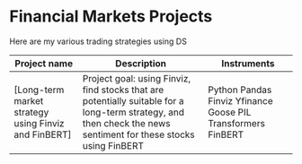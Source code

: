 # Financial Markets Projects

Here are my various trading strategies using DS

| Project name  | Description  | Instruments  |
|---|---|---|
| [Long-term market strategy using Finviz and FinBERT]  | Project goal: using Finviz, find stocks that are potentially suitable for a long-term strategy, and then check the news sentiment for these stocks using FinBERT  | Python Pandas Finviz Yfinance Goose PIL Transformers FinBERT |
